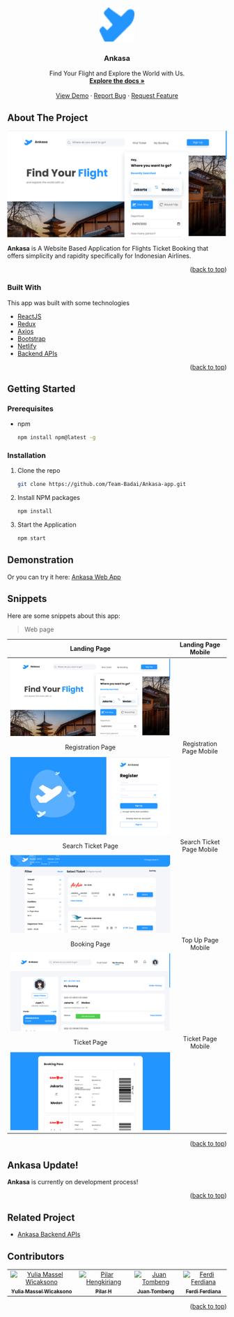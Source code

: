 <div id="top"></div>

<!-- PROJECT LOGO -->
<br />
<div align="center">
  <a href="https://github.com/Team-Badai/Ankasa-app">
    <img src="./src/assets/snippets/logoLg.png" alt="AnkasaLogo" width="80" height="80">
  </a>

  <h3 align="center">Ankasa</h3>

  <p align="center">
    Find Your Flight and Explore the World with Us.
    <br />
    <a href="https://github.com/Team-Badai/Ankasa-app"><strong>Explore the docs »</strong></a>
    <br />
    <br />
    <a href="https://github.com/Team-Badai/Ankasa-app">View Demo</a>
    ·
    <a href="https://github.com/Team-Badai/Ankasa-app/issues">Report Bug</a>
    ·
    <a href="https://github.com/Team-Badai/Ankasa-app/issues">Request Feature</a>
  </p>
</div>

<!-- ABOUT THE PROJECT -->

## About The Project

![Ankasa Landing Page](./src/assets/snippets/ankasa-landing.png)

**Ankasa** is A Website Based Application for Flights Ticket Booking that offers simplicity and rapidity specifically for Indonesian Airlines.

<p align="right">(<a href="#top">back to top</a>)</p>

### Built With

This app was built with some technologies

- [ReactJS](https://reactjs.org/)
- [Redux](https://redux.js.org/)
- [Axios](https://axios-http.com/)
- [Bootstrap](https://getbootstrap.com)
- [Netlify](https://www.netlify.com/)
- [Backend APIs](https://github.com/Team-Badai/Ankasa-API)

<p align="right">(<a href="#top">back to top</a>)</p>

## Getting Started

### Prerequisites

- npm
  ```sh
  npm install npm@latest -g
  ```

### Installation

1. Clone the repo
   ```sh
   git clone https://github.com/Team-Badai/Ankasa-app.git
   ```
2. Install NPM packages
   ```sh
   npm install
   ```
3. Start the Application
   ```sh
   npm start
   ```

## Demonstration

Or you can try it here: [Ankasa Web App](https://ankasa-ticketing-app.netlify.app)

## Snippets

Here are some snippets about this app:

> Web page

|                             Landing Page                              |    Landing Page Mobile    |
| :-------------------------------------------------------------------: | :-----------------------: |
|       ![Landing Page](./src/assets/snippets/ankasa-landing.png)       |           ![]()           |
|                           Registration Page                           | Registration Page Mobile  |
|      ![Registration Page](./src/assets/snippets/ankasa-auth.png)      |           ![]()           |
|                          Search Ticket Page                           | Search Ticket Page Mobile |
| ![Search Ticket Page](./src/assets/snippets/ankasa-search-ticket.png) |           ![]()           |
|                             Booking Page                              |    Top Up Page Mobile     |
|         ![Booking Page](./src/assets/snippets/ankasa-app.png)         |           ![]()           |
|                              Ticket Page                              |    Ticket Page Mobile     |
|        ![Ticket Page](./src/assets/snippets/ankasa-ticket.png)        |           ![]()           |

<p align="right">(<a href="#top">back to top</a>)</p>

## Ankasa Update!

**Ankasa** is currently on development process!

<p align="right">(<a href="#top">back to top</a>)</p>

<!-- CONTACT -->

## Related Project

- [Ankasa Backend APIs](https://github.com/Team-Badai/Ankasa-API)

## Contributors

<center>
  <table>
    <tr>
      <td align="center">
        <a href="https://github.com/yuliamassel">
          <img width="100" src="https://avatars.githubusercontent.com/u/92032216?v=4" alt="Yulia Massel Wicaksono"><br/>
          <sub><b>Yulia Massel Wicaksono</b></sub>
        </a>
      </td>
      <td align="center">
        <a href="https://github.com/pilarhh">
          <img width="100" src="https://avatars.githubusercontent.com/u/91721926?v=4" alt="Pilar Hengkiriang"><br/>
          <sub><b>Pilar H</b></sub>
        </a>
      </td>
      <td align="center">
        <a href="https://github.com/JuanTombeng">
          <img width="100" src="https://avatars.githubusercontent.com/u/48963648?v=4" alt="Juan Tombeng"><br/>
          <sub><b>Juan Tombeng</b></sub>
        </a>
      </td>
      <td align="center">
        <a href="https://github.com/ferdianfh">
          <img width="100" src="https://avatars.githubusercontent.com/u/71470787?s=96&v=4" alt="Ferdi Ferdiana"><br/>
          <sub><b>Ferdi Ferdiana</b></sub>
        </a>
      </td>
    </tr>
  </table>
</center>

<p align="right">(<a href="#top">back to top</a>)</p>
